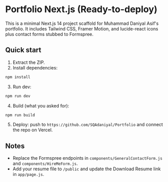 # Portfolio Next.js (Ready-to-deploy)

This is a minimal Next.js 14 project scaffold for Muhammad Daniyal Asif's portfolio.
It includes Tailwind CSS, Framer Motion, and lucide-react icons plus contact forms stubbed to Formspree.

## Quick start

1. Extract the ZIP.
2. Install dependencies:
```bash
npm install
```
3. Run dev:
```bash
npm run dev
```
4. Build (what you asked for):
```bash
npm run build
```
5. Deploy: push to `https://github.com/SQAdaniyal/Portfolio` and connect the repo on Vercel.

## Notes
- Replace the Formspree endpoints in `components/GeneralContactForm.js` and `components/HireMeForm.js`.
- Add your resume file to `/public` and update the Download Resume link in `app/page.js`.
